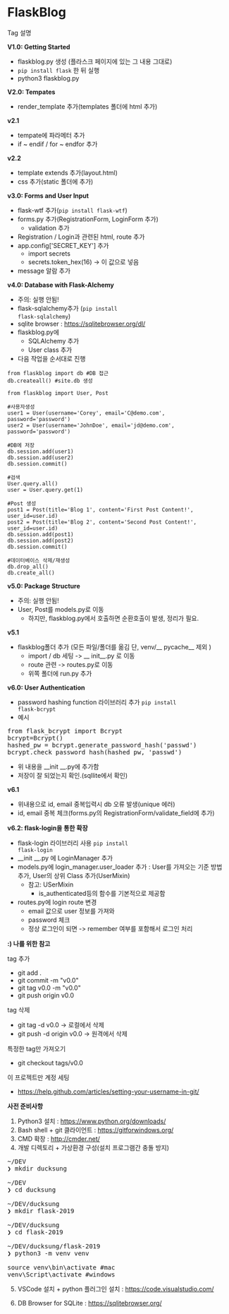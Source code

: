 # FlaskBlog
Tag 설명

**V1.0: Getting Started**
* flaskblog.py 생성 (플라스크 페이지에 있는 그 내용 그대로)
* <code>pip install flask</code> 한 뒤 실행
* python3 flaskblog.py

**V2.0: Tempates**
* render_template 추가(templates 폴더에 html 추가)

**v2.1**
* tempate에 파라메터 추가
* if ~ endif / for ~ endfor 추가

**v2.2**
* template extends 추가(layout.html)
* css 추가(static 폴더에 추가)

**v3.0: Forms and User Input**
* flask-wtf 추가(<code>pip install flask-wtf</code>)
* forms.py 추가(RegistrationForm, LoginForm 추가)
    * validation 추가
* Registration / Login과 관련된 html, route 추가
* app.config['SECRET_KEY'] 추가 
    * import secrets
    * secrets.token_hex(16) -> 이 값으로 넣음
* message 알람 추가

**v4.0: Database with Flask-Alchemy**
* 주의: 실행 안됨!
* flask-sqlalchemy추가 (<code>pip install flask-sqlalchemy</code>)
* sqlite browser : https://sqlitebrowser.org/dl/
* flaskblog.py에
    * SQLAlchemy 추가
    * User class 추가
* 다음 작업을 순서대로 진행

```
from flaskblog import db #DB 접근
db.createall() #site.db 생성

from flaskblog import User, Post

#사용자생성
user1 = User(username='Corey', email='C@demo.com', password='password') 
user2 = User(username='JohnDoe', email='jd@demo.com', password='password') 

#DB에 저장
db.session.add(user1)
db.session.add(user2)
db.session.commit() 

#검색
User.query.all()
user = User.query.get(1)

#Post 생성
post1 = Post(title='Blog 1', content='First Post Content!', user_id=user.id)
post2 = Post(title='Blog 2', content='Second Post Content!', user_id=user.id)
db.session.add(post1)
db.session.add(post2)
db.session.commit()

#데이터베이스 삭제/재생성
db.drop_all()
db.create_all()
```
**v5.0: Package Structure**
* 주의: 실행 안됨!
* User, Post를 models.py로 이동
    * 하지만, flaskblog.py에서 호출하면 순환호출이 발생, 정리가 필요.

**v5.1**
* flaskblog폴더 추가 (모든 파일/폴더를 옮김 단, venv/__ pycache__ 제외 )
    * import / db 세팅 -> __ init__.py 로 이동
    * route 관련 -> routes.py로 이동
    * 위쪽 폴더에 run.py 추가

**v6.0: User Authentication**
* password hashing function 라이브러리 추가 <code>pip install flask-bcrypt</code>
* 예시
<pre>
from flask_bcrypt import Bcrypt
bcrypt=Bcrypt()
hashed_pw = bcrypt.generate_password_hash('passwd')
bcrypt.check_password_hash(hashed_pw, 'passwd')
</pre>
* 위 내용을 __init __.py에 추가함
* 저장이 잘 되었는지 확인.(sqllite에서 확인)

**v6.1**
* 위내용으로 id, email 중복입력시 db 오류 발생(unique 에러)
* id, email 중복 체크(forms.py의 RegistrationForm/validate_field에 추가)

**v6.2: flask-login을 통한 확장**
* flask-login 라이브러리 사용 <code>pip install flask-login</code>
* __init __.py 에 LoginManager 추가
* models.py에 login_manager.user_loader 추가 : User를 가져오는 기준 방법 추가, User의 상위 Class 추가(UserMixin)
  * 참고: USerMixin
    * is_authenticated등의 함수를 기본적으로 제공함
* routes.py에 login route 변경
  * email 값으로 user 정보를 가져와
  * password 체크
  * 정상 로그인이 되면 -> remember 여부를 포함해서 로그인 처리


**:) 나를 위한 참고**

tag 추가
* git add .
* git commit -m "v0.0"
* git tag v0.0 -m "v0.0"
* git push origin v0.0

tag 삭제
* git tag -d v0.0 -> 로컬에서 삭제
* git push -d origin v0.0 -> 원격에서 삭제

특정한 tag만 가져오기
* git checkout tags/v0.0

이 프로젝트만 계정 세팅
* https://help.github.com/articles/setting-your-username-in-git/

**사전 준비사항**

1. Python3 설치 : https://www.python.org/downloads/
2. Bash shell + git 클라이언트 : https://gitforwindows.org/
3. CMD 확장 : http://cmder.net/
4. 개발 디렉토리 + 가상환경 구성(설치 프로그램간 충돌 방지)
<pre>
~/DEV
❯ mkdir ducksung

~/DEV
❯ cd ducksung

~/DEV/ducksung
❯ mkdir flask-2019

~/DEV/ducksung
❯ cd flask-2019

~/DEV/ducksung/flask-2019
❯ python3 -m venv venv

source venv\bin\activate #mac
venv\Script\activate #windows
</pre>

5. VSCode 설치 + python 플러그인 설치 : https://code.visualstudio.com/

6. DB Browser for SQLite : https://sqlitebrowser.org/